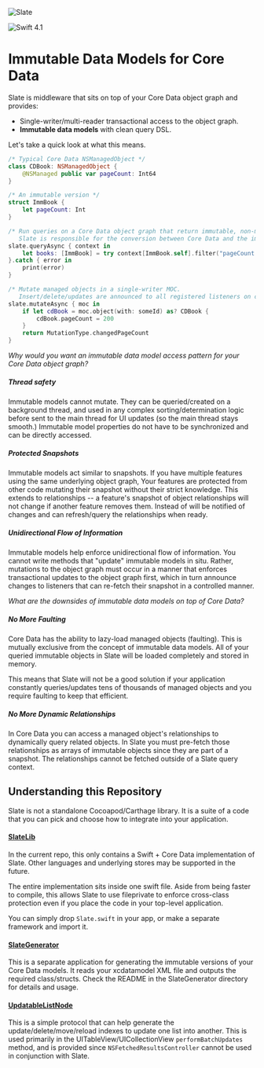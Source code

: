 ![Slate](/Misc/Art/banner.png)

![Swift 4.1](https://img.shields.io/badge/Swift-4.1-orange.svg?style=flat)

# Immutable Data Models for Core Data

Slate is middleware that sits on top of your Core Data object graph and provides:

* Single-writer/multi-reader transactional access to the object graph.
* **Immutable data models** with clean query DSL.

Let's take a quick look at what this means.

```swift
/* Typical Core Data NSManagedObject */
class CDBook: NSManagedObject {
    @NSManaged public var pageCount: Int64
}

/* An immutable version */
struct ImmBook {
    let pageCount: Int
}

/* Run queries on a Core Data object graph that return immutable, non-managed objects.
   Slate is responsible for the conversion between Core Data and the immutable types.  */
slate.queryAsync { context in
    let books: [ImmBook] = try context[ImmBook.self].filter("pageCount > 100").fetch()
}.catch { error in
    print(error)
}

/* Mutate managed objects in a single-writer MOC.  
   Insert/delete/updates are announced to all registered listeners on completion. */
slate.mutateAsync { moc in
    if let cdBook = moc.object(with: someId) as? CDBook {
        cdBook.pageCount = 200
    }
    return MutationType.changedPageCount
}
```

*Why would you want an immutable data model access pattern for your Core Data object graph?*

##### Thread safety

Immutable models cannot mutate.  They can be queried/created on a background thread, and used in any
complex sorting/determination logic before sent to the main thread for UI updates (so the main thread stays smooth.)  Immutable
model properties do not have to be synchronized and can be directly accessed.
  
##### Protected Snapshots

Immutable models act similar to snapshots. If you have multiple features using the same underlying object graph, 
Your features are protected from other code mutating their snapshot without their strict knowledge.  This extends
to relationships -- a feature's snapshot of object relationships will not change if another feature removes them.
Instead of will be notified of changes and can refresh/query the relationships when ready.

##### Unidirectional Flow of Information

Immutable models help enforce unidirectional flow of information.  You cannot write methods that "update" immutable
models in situ.  Rather, mutations to the object graph must occur in a manner that enforces transactional
updates to the object graph first, which in turn announce changes to listeners that can re-fetch their snapshot in a
controlled manner.

*What are the downsides of immutable data models on top of Core Data?*

##### No More Faulting

Core Data has the ability to lazy-load managed objects (faulting).  This is mutually exclusive from the
concept of immutable data models.  All of your queried immutable objects in Slate will be loaded completely
and stored in memory.

This means that Slate will not be a good solution if your application constantly queries/updates tens of
thousands of managed objects and you require faulting to keep that efficient.

##### No More Dynamic Relationships

In Core Data you can access a managed object's relationships to dynamically query related objects.  In Slate
you must pre-fetch those relationships as arrays of immutable objects since they are part of a snapshot.  The relationships cannot be fetched outside
of a Slate query context.

## Understanding this Repository

Slate is not a standalone Cocoapod/Carthage library.  It is a suite of a code that you can pick and choose how to integrate
into your application.

#### [SlateLib](SlateLib/Swift_CoreData)

In the current repo, this only contains a Swift + Core Data implementation of Slate.  Other languages and underlying stores may
be supported in the future.

The entire implementation sits inside one swift file.  Aside from being faster to compile, this allows Slate to
use fileprivate to enforce cross-class protection even if you place the code in your top-level application.

You can simply drop ```Slate.swift``` in your app, or make a separate framework and import it.

#### [SlateGenerator](SlateGenerator)

This is a separate application for generating the immutable versions of your Core Data models.  It reads your xcdatamodel XML file
and outputs the required class/structs.  Check the README in the SlateGenerator directory for details and usage.


#### [UpdatableListNode](UpdatableListNode)

This is a simple protocol that can help generate the update/delete/move/reload indexes to update one list into another.
This is used primarily in the UITableView/UICollectionView ```performBatchUpdates``` method, and is provided since
```NSFetchedResultsController``` cannot be used in conjunction with Slate.

